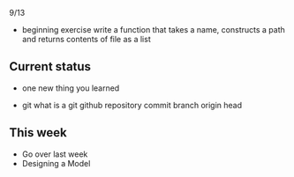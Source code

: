 9/13
- beginning exercise
  write a function that takes a name, constructs a path and returns contents of file as a list


Current status
------------------------
- one new thing you learned

- git
  what is a git
            github
            repository
            commit
            branch
            origin
            head
            
This week
---------

- Go over last week
- Designing a Model



   